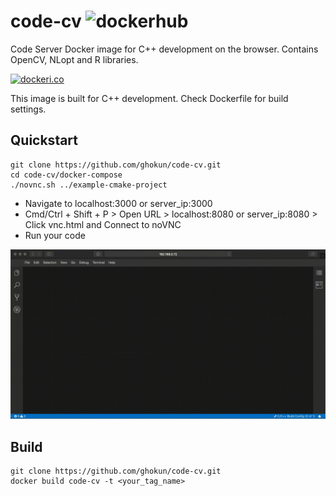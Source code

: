 # code-cv ![dockerhub](https://github.com/ghokun/code-cv/workflows/dockerhub/badge.svg)
Code Server Docker image for C++ development on the browser. Contains OpenCV, NLopt and R libraries.

[![dockeri.co](https://dockeri.co/image/ghokun/code-cv)](https://hub.docker.com/r/ghokun/code-cv)

This image is built for C++ development. Check Dockerfile for build settings.

## Quickstart
```shell
git clone https://github.com/ghokun/code-cv.git
cd code-cv/docker-compose
./novnc.sh ../example-cmake-project
```
- Navigate to localhost:3000 or server_ip:3000
- Cmd/Ctrl + Shift + P > Open URL > localhost:8080 or server_ip:8080 > Click vnc.html and Connect to noVNC
- Run your code

![Code Server ide with OpenCV in action!](https://raw.githubusercontent.com/ghokun/theia-cv/master/novnc.gif)

## Build
```shell
git clone https://github.com/ghokun/code-cv.git
docker build code-cv -t <your_tag_name>
```